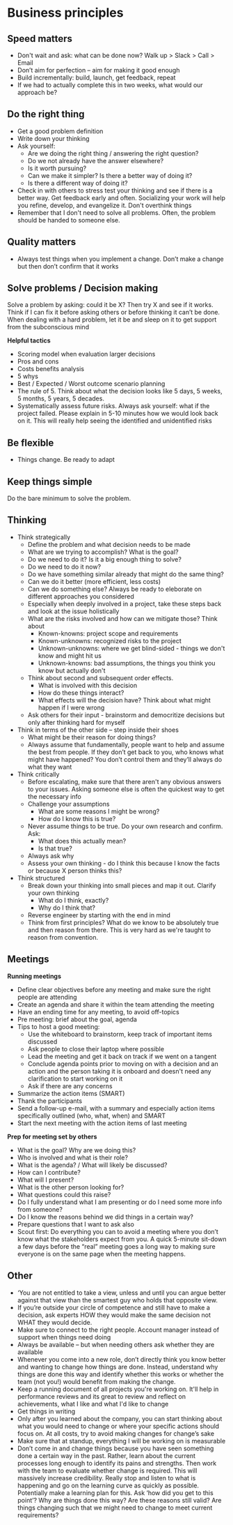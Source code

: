 # Business principles 

## Speed matters
- Don't wait and ask: what can be done now? Walk up > Slack > Call > Email
- Don’t aim for perfection – aim for making it good enough
- Build incrementally: build, launch, get feedback, repeat 
- If we had to actually complete this in two weeks, what would our approach be?

## Do the right thing
- Get a good problem definition
- Write down your thinking
- Ask yourself:
    - Are we doing the right thing / answering the right question?
    - Do we not already have the answer elsewhere? 
    - Is it worth pursuing? 
    - Can we make it simpler? Is there a better way of doing it?
    - Is there a different way of doing it?
- Check in with others to stress test your thinking and see if there is a better way. Get feedback early and often. Socializing your work will help you refine, develop, and evangelize it. Don't overthink things
- Remember that I don't need to solve all problems. Often, the problem should be handed to someone else.  

## Quality matters
- Always test things when you implement a change. Don’t make a change but then don’t confirm that it works

## Solve problems / Decision making
Solve a problem by asking: could it be X? Then try X and see if it works. Think if I can fix it before asking others or before thinking it can’t be done. 
When dealing with a hard problem, let it be and sleep on it to get support from the subconscious mind 

**Helpful tactics**
- Scoring model when evaluation larger decisions 
- Pros and cons 
- Costs benefits analysis 
- 5 whys
- Best / Expected / Worst outcome scenario planning
- The rule of 5. Think about what the decision looks like 5 days, 5 weeks, 5 months, 5 years, 5 decades.
- Systematically assess future risks. Always ask yourself: what if the project failed. Please explain in 5-10 minutes how we would look back on it. This will really help seeing the identified and unidentified risks

## Be flexible
- Things change. Be ready to adapt

## Keep things simple
Do the bare minimum to solve the problem. 

## Thinking 
- Think strategically 
    - Define the problem and what decision needs to be made
    - What are we trying to accomplish? What is the goal?
    - Do we need to do it? Is it a big enough thing to solve?
    - Do we need to do it now?
    - Do we have something similar already that might do the same thing?
    - Can we do it better (more efficient, less costs)
    - Can we do something else? Always be ready to eleborate on different approaches you considered
    - Especially when deeply involved in a project, take these steps back and look at the issue holistically 
    - What are the risks involved and how can we mitigate those? Think about
        - Known-knowns: project scope and requirements
        - Known-unknowns: recognized risks to the project
        - Unknown-unknowns: where we get blind-sided - things we don't know and might hit us 
        - Unknown-knowns: bad assumptions, the things you think you know but actually don't 
    - Think about second and subsequent order effects. 
        - What is involved with this decision 
        - How do these things interact? 
        - What effects will the decision have? Think about what might happen if I were wrong
    - Ask others for their input - brainstorm and democritize decisions but only after thinking hard for myself
- Think in terms of the other side – step inside their shoes
    - What might be their reason for doing things? 
    - Always assume that fundamentally, people want to help and assume the best from people. If they don’t get back to you, who knows what might have happened? You don’t control them and they’ll always do what they want 
- Think critically
    - Before escalating, make sure that there aren't any obvious answers to your issues. Asking someone else is often the quickest way to get the necessary info
    - Challenge your assumptions 
        - What are some reasons I might be wrong?
        - How do I know this is true?
    - Never assume things to be true. Do your own research and confirm. Ask:
        - What does this actually mean?
        - Is that true?  
    - Always ask why
    - Assess your own thinking - do I think this because I know the facts or because X person thinks this?
- Think structured
    - Break down your thinking into small pieces and map it out. Clarify your own thinking 
        - What do I think, exactly?
        - Why do I think that?  
    - Reverse engineer by starting with the end in mind 
    - Think from first principles? What do we know to be absolutely true and then reason from there. This is very hard as we're taught to reason from convention. 

## Meetings
**Running meetings**
- Define clear objectives before any meeting and make sure the right people are attending 
- Create an agenda and share it within the team attending the meeting
- Have an ending time for any meeting, to avoid off-topics
- Pre meeting: brief about the goal, agenda
- Tips to host a good meeting: 
    - Use the whiteboard to brainstorm, keep track of important items discussed
    - Ask people to close their laptop where possible
    - Lead the meeting and get it back on track if we went on a tangent
    - Conclude agenda points prior to moving on with a decision and an action and the person taking it is onboard and doesn't need any clarification to start working on it 
    - Ask if there are any concerns
- Summarize the action items (SMART)
- Thank the participants 
- Send a follow-up e-mail, with a summary and especially action items specifically outlined (who, what, when) and SMART
- Start the next meeting with the action items of last meeting

**Prep for meeting set by others**
- What is the goal? Why are we doing this? 
- Who is involved and what is their role? 
- What is the agenda? / What will likely be discussed? 
- How can I contribute? 
- What will I present?
- What is the other person looking for?
- What questions could this raise?
- Do I fully understand what I am presenting or do I need some more info from someone? 
- Do I know the reasons behind we did things in a certain way? 
- Prepare questions that I want to ask also 
- Scout first: Do everything you can to avoid a meeting where you don’t know what the stakeholders expect from you. A quick 5-minute sit-down a few days before the “real” meeting goes a long way to making sure everyone is on the same page when the meeting happens.

## Other
- ‘You are not entitled to take a view, unless and until you can argue better against that view than the smartest guy who holds that opposite view. 
- If you’re outside your circle of competence and still have to make a decision, ask experts HOW they would make the same decision not WHAT they would decide.
- Make sure to connect to the right people. Account manager instead of support when things need doing 
- Always be available – but when needing others ask whether they are available 
- Whenever you come into a new role, don’t directly think you know better and wanting to change how things are done. Instead, understand why things are done this way and identify whether this works or whether the team (not you!) would benefit from making the change. 
- Keep a running document of all projects you're working on. It'll help in performance reviews and its great to review and reflect on achievements, what I like and what I'd like to change 
- Get things in writing
- Only after you learned about the company, you can start thinking about what you would need to change or where your specific actions should focus on. At all costs, try to avoid making changes for change’s sake 
- Make sure that at standup, everything I will be working on is measurable 
- Don’t come in and change things because you have seen something done a certain way in the past. Rather, learn about the current processes long enough to identify its pains and strengths. Then work with the team to evaluate whether change is required. This will massively increase credibility. Really stop and listen to what is happening and go on the learning curve as quickly as possible. Potentially make a learning plan for this. Ask ‘how did you get to this point’? Why are things done this way? Are these reasons still valid? Are things changing such that we might need to change to meet current requirements? 